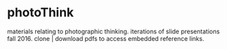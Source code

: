 # photoThink
materials relating to photographic thinking. iterations of slide presentations fall 2016. clone | download pdfs to access embedded reference links. 
